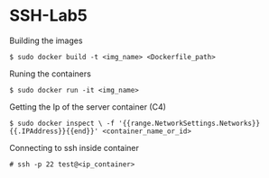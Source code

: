 # SSH-Lab5
Building the images
```
$ sudo docker build -t <img_name> <Dockerfile_path>
```

Runing the containers
```
$ sudo docker run -it <img_name>
```
Getting the Ip of the server container (C4)
```
$ sudo docker inspect \ -f '{{range.NetworkSettings.Networks}}{{.IPAddress}}{{end}}' <container_name_or_id>
```
Connecting to ssh inside container
```
# ssh -p 22 test@<ip_container>
```
